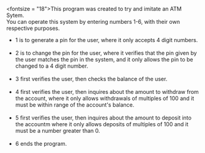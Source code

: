 <fontsize = "18">This program was created to try and imitate an ATM Sytem.<br>
You can operate this system by entering numbers 1-6, with their own respective purposes.<br>
<ul>
<li>1 is to generate a pin for the user, where it only accepts 4 digit numbers.</li><br>
<li>2 is to change the pin for the user, where it verifies that the pin given by the user matches the pin in the system, and it only allows the pin to be changed to a 4 digit number.</li><br>
<li>3 first verifies the user, then checks the balance of the user.</li><br>
<li>4 first verifies the user, then inquires about the amount to withdraw from the account, where it only allows withdrawals of multiples of 100 and it must be within range of the account's balance.</li><br>
<li>5 first verifies the user, then inquires about the amount to deposit into the accountm where it only allows deposits of multiples of 100 and it must be a number greater than 0.</li><br>
<li>6 ends the program.</li>
</ul>
</fontsize = "18">
